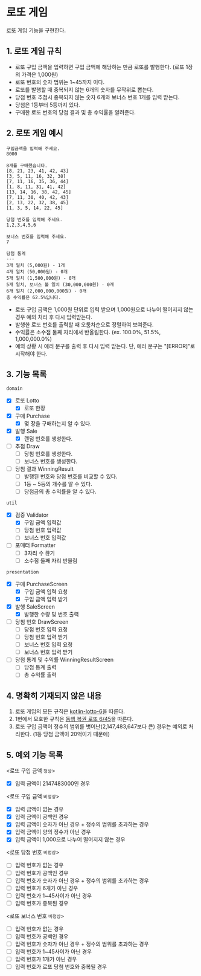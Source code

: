 # 로또 게임
로또 게임 기능을 구현한다.

## 1. 로또 게임 규칙
- 로또 구입 금액을 입력하면 구입 금액에 해당하는 만큼 로또를 발행한다. (로또 1장의 가격은 1,000원)
- 로또 번호의 숫자 범위는 1~45까지 이다.
- 로또를 발행할 때 중복되지 않는 6개의 숫자를 무작위로 뽑는다.
- 당첨 번호 추첨시 중복되지 않는 숫자 6개와 보너스 번호 1개를 입력 받는다.
- 당첨은 1등부터 5등까지 있다.
- 구매한 로또 번호의 당첨 결과 및 총 수익률을 알려준다.

## 2. 로또 게임 예시
```
구입금액을 입력해 주세요.
8000

8개를 구매했습니다.
[8, 21, 23, 41, 42, 43] 
[3, 5, 11, 16, 32, 38] 
[7, 11, 16, 35, 36, 44] 
[1, 8, 11, 31, 41, 42] 
[13, 14, 16, 38, 42, 45] 
[7, 11, 30, 40, 42, 43] 
[2, 13, 22, 32, 38, 45] 
[1, 3, 5, 14, 22, 45]

당첨 번호를 입력해 주세요.
1,2,3,4,5,6

보너스 번호를 입력해 주세요.
7

당첨 통계
---
3개 일치 (5,000원) - 1개
4개 일치 (50,000원) - 0개
5개 일치 (1,500,000원) - 0개
5개 일치, 보너스 볼 일치 (30,000,000원) - 0개
6개 일치 (2,000,000,000원) - 0개
총 수익률은 62.5%입니다.
```
- 로또 구입 금액은 1,000원 단위로 입력 받으며 1,000원으로 나누어 떨어지지 않는 경우 예외 처리 후 다시 입력받는다.
- 발행한 로또 번호를 출력할 때 오룸차순으로 정렬하여 보여준다.
- 수익률은 소수점 둘째 자리에서 반올림한다. (ex. 100.0%, 51.5%, 1,000,000.0%)
- 예외 상황 시 에러 문구를 출력 후 다시 입력 받는다. 단, 에러 문구는 "[ERROR]"로 시작해야 한다.

## 3. 기능 목록
`domain`
- [x] 로또 Lotto
  - [x] 로또 한장
- [x] 구매 Purchase
  - [x] 몇 장을 구매하는지 알 수 있다.
- [x] 발행 Sale
  - [x] 랜덤 번호를 생성한다.
- [ ] 추첨 Draw
  - [ ] 당첨 번호를 생성한다.
  - [ ] 보너스 번호를 생성한다.
- [ ] 당첨 결과 WinningResult
  - [ ] 발행된 번호와 당첨 번호를 비교할 수 있다.
  - [ ] 1등 ~ 5등의 개수를 알 수 있다.
  - [ ] 당첨금의 총 수익률을 알 수 있다.

`util`
- [x] 검증 Validator
  - [x] 구입 금액 입력값
  - [ ] 당첨 번호 입력값
  - [ ] 보너스 번호 입력값

- [ ] 포매터 Formatter
  - [ ] 3자리 수 끊기
  - [ ] 소수점 둘째 자리 반올림

`presentation`
- [x] 구매 PurchaseScreen
  - [x] 구입 금액 입력 요청
  - [x] 구입 금액 입력 받기

- [x] 발행 SaleScreen
  - [x] 발행한 수량 및 번호 출력

- [ ] 당첨 번호 DrawScreen
  - [ ] 당첨 번호 입력 요청
  - [ ] 당첨 번호 입력 받기
  - [ ] 보너스 번호 입력 요청
  - [ ] 보너스 번호 입력 받기

- [ ] 당첨 통계 및 수익률 WinningResultScreen
  - [ ] 당첨 통계 출력
  - [ ] 총 수익률 출력

## 4. 명확히 기재되지 않은 내용
1. 로또 게임의 모든 규칙은 [kotlin-lotto-6](https://github.com/woowacourse-precourse/kotlin-lotto-6)을 따른다.
2. 1번에서 모호한 규칙은 [동행 복권 로또 6/45](https://www.dhlottery.co.kr/gameInfo.do?method=gameMethod)을 따른다.
3. 로또 구입 금액이 정수의 범위를 벗어난(2,147,483,647보다 큰) 경우는 예외로 처리한다. (1등 당첨 금액이 20억이기 때문에)

## 5. 예외 기능 목록
<로또 구입 금액 `정상`>
- [x] 입력 금액이 2147483000인 경우

<로또 구입 금액 `비정상`>
- [x] 입력 금액이 없는 경우
- [x] 입력 금액이 공백인 경우
- [x] 입력 금액이 숫자가 아닌 경우 + 정수의 범위를 초과하는 경우
- [x] 입력 금액이 양의 정수가 아닌 경우
- [x] 입력 금액이 1,000으로 나누어 떨어지지 않는 경우

<로또 당첨 번호 `비정상`>
- [ ] 입력 번호가 없는 경우
- [ ] 입력 번호가 공백인 경우
- [ ] 입력 번호가 숫자가 아닌 경우 + 정수의 범위를 초과하는 경우
- [ ] 입력 번호가 6개가 아닌 경우
- [ ] 입력 번호가 1~45사이가 아닌 경우
- [ ] 입력 번호가 중복된 경우

<로또 보너스 번호 `비정상`>
- [ ] 입력 번호가 없는 경우
- [ ] 입력 번호가 공백인 경우
- [ ] 입력 번호가 숫자가 아닌 경우 + 정수의 범위를 초과하는 경우
- [ ] 입력 번호가 1~45사이가 아닌 경우
- [ ] 입력 번호가 1개가 아닌 경우
- [ ] 입력 번호가 로또 당첨 번호와 중복될 경우
